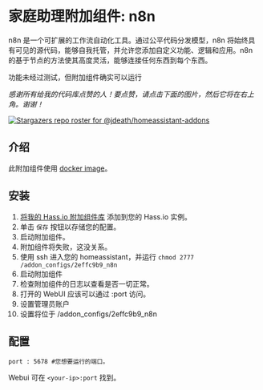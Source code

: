 # 家庭助理附加组件: n8n

n8n 是一个可扩展的工作流自动化工具。通过公平代码分发模型，n8n 将始终具有可见的源代码，能够自我托管，并允许您添加自定义功能、逻辑和应用。n8n 的基于节点的方法使其高度灵活，能够连接任何东西到每个东西。

功能未经过测试，但附加组件确实可以运行

_感谢所有给我的代码库点赞的人！要点赞，请点击下面的图片，然后它将在右上角。谢谢！_

[![Stargazers repo roster for @jdeath/homeassistant-addons](https://reporoster.com/stars/jdeath/homeassistant-addons)](https://github.com/jdeath/homeassistant-addons/stargazers)

## 介绍

此附加组件使用 [docker image](https://github.com/n8n-io/n8n)。

## 安装

1. [将我的 Hass.io 附加组件库][repository] 添加到您的 Hass.io 实例。
1. 单击 `保存` 按钮以存储您的配置。
1. 启动附加组件。
1. 附加组件将失败，这没关系。
1. 使用 ssh 进入您的 homeassistant，并运行 `chmod 2777 /addon_configs/2effc9b9_n8n`
1. 启动附加组件
1. 检查附加组件的日志以查看是否一切正常。
1. 打开的 WebUI 应该可以通过 <your-ip>:port 访问。
1. 设置管理员账户
1. 设置将位于 /addon_configs/2effc9b9_n8n

## 配置

```
port : 5678 #您想要运行的端口。
```

Webui 可在 `<your-ip>:port` 找到。

[repository]: https://github.com/jdeath/homeassistant-addons
